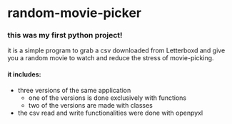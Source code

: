 # random-movie-picker

### this was my first python project!
it is a simple program to grab a csv downloaded from Letterboxd and give you a random movie to watch and reduce the stress of movie-picking.

#### it includes:
- three versions of the same application
  - one of the versions is done exclusively with functions
  - two of the versions are made with classes
- the csv read and write functionalities were done with openpyxl
